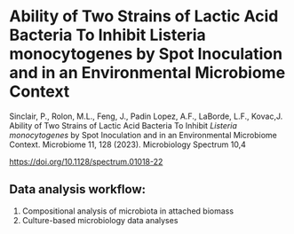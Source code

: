 # Ability of Two Strains of Lactic Acid Bacteria To Inhibit Listeria monocytogenes by Spot Inoculation and in an Environmental Microbiome Context

Sinclair, P., Rolon, M.L., Feng, J., Padin Lopez, A.F., LaBorde, L.F., Kovac,J. Ability of Two Strains of Lactic Acid Bacteria To Inhibit <i> Listeria monocytogenes </i> by Spot Inoculation and in an Environmental Microbiome Context. Microbiome 11, 128 (2023). Microbiology Spectrum 10,4 

https://doi.org/10.1128/spectrum.01018-22

## Data analysis workflow:
1. Compositional analysis of microbiota in attached biomass
2. Culture-based microbiology data analyses
